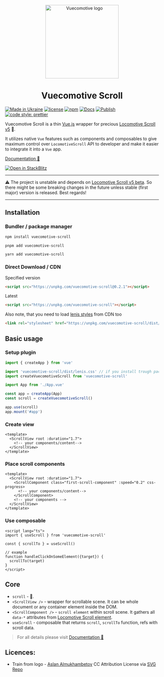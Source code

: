 <p align="center">
  <a href="https://vuecomotive.somespecial.one" target="_blank" rel="noopener noreferrer">
    <img width="240" src="https://raw.githubusercontent.com/somespecialone/vuecomotive-scroll/master/docs/public/logo.svg" alt="Vuecomotive logo">
  </a>
  <h1 align="center">Vuecomotive Scroll</h1>
</p>

[![Made in Ukraine](https://img.shields.io/badge/made_in-ukraine-ffd700.svg?labelColor=0057b7)](https://stand-with-ukraine.pp.ua)
[![license](https://img.shields.io/github/license/somespecialone/vuecomotive-scroll)](https://github.com/somespecialone/vuecomotive-scroll/blob/master/LICENSE)
[![npm](https://img.shields.io/npm/v/vuecomotive-scroll)](https://www.npmjs.com/package/vuecomotive-scroll)
[![Docs](https://github.com/somespecialone/vuecomotive-scroll/actions/workflows/docs.yml/badge.svg)](https://github.com/somespecialone/vuecomotive-scroll/actions/workflows/docs.yml)
[![Publish](https://github.com/somespecialone/vuecomotive-scroll/actions/workflows/publish.yml/badge.svg)](https://github.com/somespecialone/vuecomotive-scroll/actions/workflows/publish.yml)
[![code style: prettier](https://img.shields.io/badge/code_style-prettier-ff69b4.svg?style=flat)](https://github.com/prettier/prettier)

Vuecomotive Scroll is a thin [Vue.js](https://vuejs.org) wrapper for
precious [Locomotive Scroll v5](https://github.com/locomotivemtl/locomotive-scroll) 🚂.

It utilizes native `Vue` features such as components and composables to give maximum control over `LocomotiveScroll` API
to developer and make it easier to integrate it into a `Vue` app.

[Documentation 📖](https://vuecomotive.somespecial.one)

[![Open in StackBlitz](https://developer.stackblitz.com/img/open_in_stackblitz.svg)](https://stackblitz.com/github/somespecialone/vuecomotive-scroll/tree/master/demo/?file=src%2FApp.vue)

---

⚠️ The project is unstable and depends
on [Locomotive Scroll v5 beta](https://github.com/locomotivemtl/locomotive-scroll/tree/v5-beta).
So there might be some breaking changes in the future unless stable (first major) version is released. Best regards!

---

## Installation

### Bundler / package manager

```sh
npm install vuecomotive-scroll
```

```sh
pnpm add vuecomotive-scroll
```

```sh
yarn add vuecomotive-scroll
```

### Direct Download / CDN

Specified version

```html
<script src="https://unpkg.com/vuecomotive-scroll@0.2.1"></script>
```

Latest

```html
<script src="https://unpkg.com/vuecomotive-scroll"></script>
```

Also note, that you need to load [lenis styles](https://github.com/studio-freight/lenis#considerations) from CDN too

```html
<link rel="stylesheet" href="https://unpkg.com/vuecomotive-scroll/dist/lenis.css">
```

## Basic usage

### Setup plugin

```js
import { createApp } from 'vue'

import 'vuecomotive-scroll/dist/lenis.css' // if you install trough package manager  
import createVuecomotiveScroll from 'vuecomotive-scroll'

import App from './App.vue'

const app = createApp(App)
const scroll = createVuecomotiveScroll()

app.use(scroll)
app.mount('#app')
```

### Create view

```vue
<template>
  <ScrollView root :duration="1.7">
    <!-- your components/content-->
  </ScrollView>
</template>
```

### Place scroll components

```vue
<template>
  <ScrollView root :duration="1.7">
    <ScrollComponent class="first-scroll-component" :speed="0.2" css-progress>
      <!-- your components/content-->
    </ScrollComponent>
    <!-- your components -->
  </ScrollView>
</template>
```

### Use composable

```vue
<script lang="ts">
import { useScroll } from 'vuecomotive-scroll'

const { scrollTo } = useScroll()

// example
function handleClickOnSomeElement({target}) {
  scrollTo(target)
}
</script>
```

## Core

* `scroll` - 🚂.
* `<ScrollView />` - wrapper for scrollable scene. It can be whole document or any container element inside the DOM.
* `<ScrollComponent />` - `scroll element` within scroll scene. It gathers all `data-*`
  attributes from [Locomotive Scroll element](https://scroll.locomotive.ca/docs/#/attributes).
* `useScroll` - composable that returns `scroll`, `scrollTo` function, refs with scroll data.

> For all details please visit [Documentation 📖](https://vuecomotive.somespecial.one)

## Licences:

* Train from logo - [Aslan Almukhambetov](https://dribbble.com/reggid) CC Attribution
  License via [SVG Repo](https://www.svgrepo.com/)
